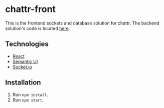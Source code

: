 # chattr-front

This is the frontend sockets and database solution for chattr. The backend solution's code is located [here](https://github.com/keawade/chattr-back).

## Technologies

- [React](https://facebook.github.io/react/)
- [Semantic UI](http://semantic-ui.com/)
- [Socket.io](http://socket.io/)

## Installation

1. Run `npm install`.
3. Run `npm start`.
